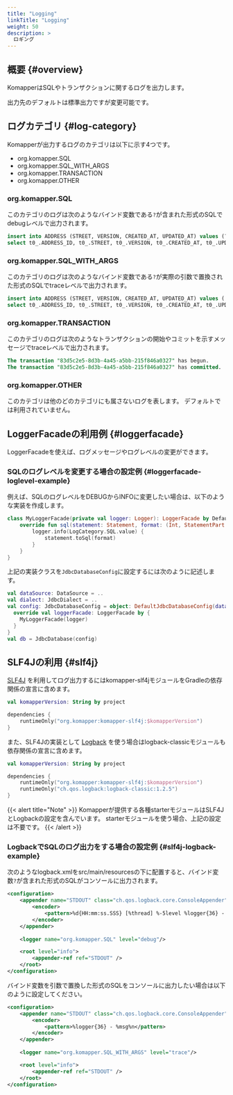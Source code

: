 ```yaml
---
title: "Logging"
linkTitle: "Logging"
weight: 50
description: >
  ロギング
---
```


## 概要 {#overview}

KomapperはSQLやトランザクションに関するログを出力します。

出力先のデフォルトは標準出力ですが変更可能です。

## ログカテゴリ {#log-category}

Komapperが出力するログのカテゴリは以下に示す4つです。

- org.komapper.SQL
- org.komapper.SQL_WITH_ARGS
- org.komapper.TRANSACTION
- org.komapper.OTHER

### org.komapper.SQL

このカテゴリのログは次のようなバインド変数である`?`が含まれた形式のSQLでdebugレベルで出力されます。

```sql
insert into ADDRESS (STREET, VERSION, CREATED_AT, UPDATED_AT) values (?, ?, ?, ?)
select t0_.ADDRESS_ID, t0_.STREET, t0_.VERSION, t0_.CREATED_AT, t0_.UPDATED_AT from ADDRESS as t0_ where t0_.ADDRESS_ID = ?
```

### org.komapper.SQL_WITH_ARGS

このカテゴリのログは次のようなバインド変数である`?`が実際の引数で置換された形式のSQLでtraceレベルで出力されます。

```sql
insert into ADDRESS (STREET, VERSION, CREATED_AT, UPDATED_AT) values ('street A', 0, '2021-07-31T21:23:24.511', '2021-07-31T21:23:24.511')
select t0_.ADDRESS_ID, t0_.STREET, t0_.VERSION, t0_.CREATED_AT, t0_.UPDATED_AT from ADDRESS as t0_ where t0_.ADDRESS_ID = 1
```

### org.komapper.TRANSACTION

このカテゴリのログは次のようなトランザクションの開始やコミットを示すメッセージでtraceレベルで出力されます。

```sql
The transaction "83d5c2e5-8d3b-4a45-a5bb-215f846a0327" has begun.
The transaction "83d5c2e5-8d3b-4a45-a5bb-215f846a0327" has committed.
```

### org.komapper.OTHER

このカテゴリは他のどのカテゴリにも属さないログを表します。
デフォルトでは利用されていません。

## LoggerFacadeの利用例 {#loggerfacade}

LoggerFacadeを使えば、ログメッセージやログレベルの変更ができます。

### SQLのログレベルを変更する場合の設定例 {#loggerfacade-loglevel-example}

例えば、SQLのログレベルをDEBUGからINFOに変更したい場合は、以下のような実装を作成します。

```kotlin
class MyLoggerFacade(private val logger: Logger): LoggerFacade by DefaultLoggerFacade(logger) {
    override fun sql(statement: Statement, format: (Int, StatementPart.PlaceHolder) -> CharSequence) {
        logger.info(LogCategory.SQL.value) {
            statement.toSql(format)
        }
    }
}
```

上記の実装クラスを`JdbcDatabaseConfig`に設定するには次のように記述します。

```kotlin
val dataSource: DataSource = ..
val dialect: JdbcDialect = ..
val config: JdbcDatabaseConfig = object: DefaultJdbcDatabaseConfig(dataSource, dialect) {
  override val loggerFacade: LoggerFacade by {
    MyLoggerFacade(logger)
  }
}
val db = JdbcDatabase(config)
```

## SLF4Jの利用 {#slf4j}

[SLF4J](http://www.slf4j.org/) を利用してログ出力するにはkomapper-slf4jモジュールをGradleの依存関係の宣言に含めます。

```kotlin
val komapperVersion: String by project

dependencies {
    runtimeOnly("org.komapper:komapper-slf4j:$komapperVersion")
}
```

また、SLF4Jの実装として [Logback](http://logback.qos.ch/) を使う場合はlogback-classicモジュールも依存関係の宣言に含めます。

```kotlin
val komapperVersion: String by project

dependencies {
    runtimeOnly("org.komapper:komapper-slf4j:$komapperVersion")
    runtimeOnly("ch.qos.logback:logback-classic:1.2.5")
}
```

{{< alert title="Note" >}}
Komapperが提供する各種starterモジュールはSLF4JとLogbackの設定を含んでいます。
starterモジュールを使う場合、上記の設定は不要です。
{{< /alert >}}

### LogbackでSQLのログ出力をする場合の設定例 {#slf4j-logback-example}

次のようなlogback.xmlをsrc/main/resourcesの下に配置すると、バインド変数`?`が含まれた形式のSQLがコンソールに出力されます。

```xml
<configuration>
    <appender name="STDOUT" class="ch.qos.logback.core.ConsoleAppender">
        <encoder>
            <pattern>%d{HH:mm:ss.SSS} [%thread] %-5level %logger{36} - %msg%n</pattern>
        </encoder>
    </appender>
    
    <logger name="org.komapper.SQL" level="debug"/>

    <root level="info">
        <appender-ref ref="STDOUT" />
    </root>
</configuration>
```

バインド変数を引数で置換した形式のSQLをコンソールに出力したい場合は以下のように設定してください。

```xml
<configuration>
    <appender name="STDOUT" class="ch.qos.logback.core.ConsoleAppender">
        <encoder>
            <pattern>%logger{36} - %msg%n</pattern>
        </encoder>
    </appender>
    
    <logger name="org.komapper.SQL_WITH_ARGS" level="trace"/>

    <root level="info">
        <appender-ref ref="STDOUT" />
    </root>
</configuration>
```
